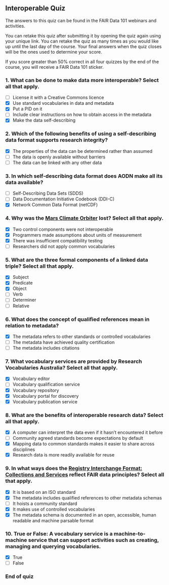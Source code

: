 ## Interoperable Quiz
The answers to this quiz can be found in the FAIR Data 101 webinars and activities.

You can retake this quiz after submitting it by opening the quiz again using your unique link. You can retake the quiz as many times as you would like up until the last day of the course. Your final answers when the quiz closes will be the ones used to determine your score. 

If you score greater than 50% correct in all four quizzes by the end of the course, you will receive a FAIR Data 101 sticker.  

### 1. What can be done to make data more interoperable? Select all that apply.

- [ ] License it with a Creative Commons licence
- [x] Use standard vocabularies in data and metadata
- [x] Put a PID on it
- [ ] Include clear instructions on how to obtain access in the metadata
- [x] Make the data self-describing

### 2. Which of the following benefits of using a self-describing data format supports research integrity?

- [x] The properties of the data can be determined rather than assumed
- [ ] The data is openly available without barriers
- [ ] The data can be linked with any other data

### 3. In which self-describing data format does AODN make all its data available?

- [ ] Self-Describing Data Sets (SDDS)
- [ ] Data Documentation Initiative Codebook (DDI-C)
- [x] Network Common Data Format (netCDF)

### 4. Why was the [Mars Climate Orbiter](https://en.wikipedia.org/wiki/Mars_Climate_Orbiter) lost? Select all that apply.

- [x] Two control components were not interoperable
- [x] Programmers made assumptions about units of measurement
- [x] There was insufficient compatibility testing
- [ ] Researchers did not apply common vocabularies

### 5. What are the three formal components of a linked data triple? Select all that apply.

- [x] Subject
- [x] Predicate
- [x] Object
- [ ] Verb
- [ ] Determiner
- [ ] Relative

### 6. What does the concept of qualified references mean in relation to metadata?

- [x] The metadata refers to other standards or controlled vocabularies
- [ ] The metadata have achieved quality certification
- [ ] The metadata includes citations

### 7. What vocabulary services are provided by Research Vocabularies Australia? Select all that apply.

- [x] Vocabulary editor
- [ ] Vocabulary qualification service
- [x] Vocabulary repository
- [x] Vocabulary portal for discovery
- [x] Vocabulary publication service

### 8. What are the benefits of interoperable research data? Select all that apply.

- [x] A computer can interpret the data even if it hasn’t encountered it before
- [ ] Community agreed standards become expectations by default
- [x] Mapping data to common standards makes it easier to share across disciplines
- [x] Research data is more readily available for reuse

### 9. In what ways does the [Registry Interchange Format: Collections and Services](https://documentation.ardc.edu.au/display/DOC/About+RIF-CS) reflect FAIR data principles? Select all that apply.

- [x] It is based on an ISO standard
- [x] The metadata includes qualified references to other metadata schemas
- [ ] It hoists a community standard
- [x] It makes use of controlled vocabularies
- [x] The metadata schema is documented in an open, accessible, human readable and machine parsable format

### 10. True or False: A vocabulary service is a machine-to-machine service that can support activities such as creating, managing and querying vocabularies.

- [x] True
- [ ] False

### End of quiz
